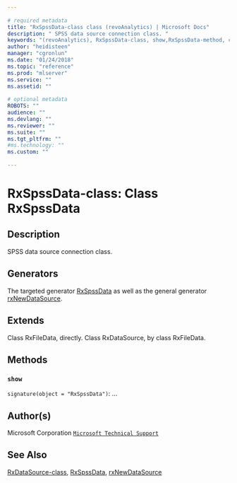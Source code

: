 ```yaml
--- 
 
# required metadata 
title: "RxSpssData-class class (revoAnalytics) | Microsoft Docs" 
description: " SPSS data source connection class. " 
keywords: "(revoAnalytics), RxSpssData-class, show,RxSpssData-method, classes" 
author: "heidisteen" 
manager: "cgronlun" 
ms.date: "01/24/2018" 
ms.topic: "reference" 
ms.prod: "mlserver" 
ms.service: "" 
ms.assetid: "" 
 
# optional metadata 
ROBOTS: "" 
audience: "" 
ms.devlang: "" 
ms.reviewer: "" 
ms.suite: "" 
ms.tgt_pltfrm: "" 
#ms.technology: "" 
ms.custom: "" 
 
--- 
```

 
 
 
 
 # RxSpssData-class: Class RxSpssData 
 ## Description
 
SPSS data source connection class.
 
 
 ## Generators 

 
The targeted generator [RxSpssData](RxSpssData.md) as well as the general generator
[rxNewDataSource](rxNew.md).
 
 ## Extends 

 
Class RxFileData, directly.
Class RxDataSource, by class RxFileData.
 
 ## Methods 

 


### `show`
`signature(object = "RxSpssData")`: ...



 
 ## Author(s)
 Microsoft Corporation [`Microsoft Technical Support`](https://go.microsoft.com/fwlink/?LinkID=698556&clcid=0x409)
 
 
 ## See Also
 
[RxDataSource-class](RxDataSource-class.md),
[RxSpssData](RxSpssData.md),
[rxNewDataSource](rxNew.md)
   
 
